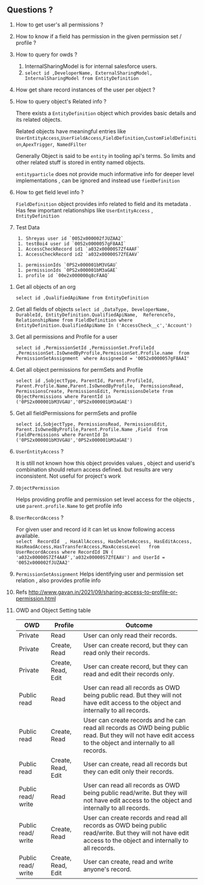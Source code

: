 ## Questions ?

1. How to get user's all permissions ?
1. How to know if a field has permission in the given permission set / profile ?
1. How to query for owds ?
    1. InternalSharingModel is for internal salesforce users.
    1. `select id ,DeveloperName, ExternalSharingModel, InternalSharingModel from EntityDefinition` 
     
1. How get share record instances of the user per object ?

1. How to query object's Related info ?

    There exists a `EntityDefinition` object which provides basic details and its related objects.

    Related objects have meaningful entries like `UserEntityAccess`,`UserFieldAccess`,`FieldDefinition`,`CustomFieldDefinition`,`ApexTrigger`,`	NamedFilter`

    Generally Object is said to be `entity` in tooling api's terms. So limits and other related stuff is stored in entity named objects.

    `entityparticle` does not provide much informative info for deeper level implementations , can be ignored and instead use `fiedDefinition`
1. How to get field level info ?

    `FieldDefinition` object provides info related to field and its metadata . Has few important relationships like `UserEntityAccess` , `EntityDefinition`

1. Test Data
> 
        1. Shreyas user id `0052x000002fJUZAA2`
        1. testBoi4 user id `0052x0000057gF8AAI`
        1. AccessCheckRecord id1 `a032x00000S7Zf4AAF`
        1. AccessCheckRecord id2 `a032x00000S7ZfEAAV`

        1. permissionIds `0PS2x000001bM3VGAU`
        1. permissionIds `0PS2x000001bM3aGAE`
        1. profile id `00e2x000000q8cFAAQ`
  

1. Get all objects of an org
    
    `select id ,QualifiedApiName from EntityDefinition`

1. Get all fields of objects 
    `select id ,DataType, DeveloperName, DurableId, EntityDefinition.QualifiedApiName,  ReferenceTo, RelationshipName from FieldDefinition where EntityDefinition.QualifiedApiName In ('AccessCheck__c','Account')`

1. Get all permissions and Profile for a user

    `select id ,PermissionSetId ,PermissionSet.ProfileId ,PermissionSet.IsOwnedByProfile,PermissionSet.Profile.name  from PermissionSetAssignment  where AssigneeId = '0052x0000057gF8AAI'`  

1. Get all object permissions for permSets and Profile

    `select id ,SobjectType, ParentId, Parent.ProfileId,  Parent.Profile.Name,Parent.IsOwnedByProfile,  PermissionsRead, PermissionsCreate, PermissionsEdit, PermissionsDelete from ObjectPermissions where ParentId in ('0PS2x000001bM3VGAU','0PS2x000001bM3aGAE')`

1. Get all fieldPermissions for permSets and profile

    `select id,SobjectType, PermissionsRead, PermissionsEdit, Parent.IsOwnedByProfile,Parent.Profile.Name ,Field  from FieldPermissions where ParentId In ('0PS2x000001bM3VGAU','0PS2x000001bM3aGAE') `


1. `UserEntityAccess` ?

    It is still not known how this object provides values , object and userid's combination should return access defined. but results are very inconsistent. Not useful for project's work

1. `ObjectPermission`

    Helps providing profile and permission set level access for the objects , use `parent.profile.Name` to get profile info

1. `UserRecordAccess` ?

    For given user and record id it can let us know following access available.   
    `select  RecordId  , HasAllAccess, HasDeleteAccess, HasEditAccess, HasReadAccess,HasTransferAccess,MaxAccessLevel   from UserRecordAccess where RecordId IN ( 'a032x00000S7Zf4AAF','a032x00000S7ZfEAAV') and UserId = '0052x000002fJUZAA2' `

1. `PermissionSetAssignment`
Helps identifying user and permission set relation , also provides profile info

1. Refs
http://www.gavan.in/2021/09/sharing-access-to-profile-or-permission.html

1. OWD and Object Setting table 

    | OWD | Profile | Outcome |
    |----|---|---|
    |Private |Read |User can only read their records.|
    |Private | Create, Read |	User can create record, but they can read only their records.|
    |Private	|Create, Read, Edit|	User can create record, but they can read and edit their records only.|
    |Public read|	Read	|User can read all records as OWD being public read. But they will not have edit access to the object and internally to all records.|
    |Public read	|Create, Read	|User can create records and he can read all records as OWD being public read. But they will not have edit access to the object and internally to all records.|
    |Public read|	Create, Read, Edit	|User can create, read all records but they can edit only their records.|
    |Public read/ write	|Read	|User can read all records as OWD being public read/write. But they will not have edit access to the object and internally to all records.|
    |Public read/ write	|Create, Read	|User can create records and read all records as OWD being public read/write. But they will not have edit access to the object and internally to all records.|
    |Public read/ write	|Create, Read, Edit	|User can create, read and write anyone's record.
